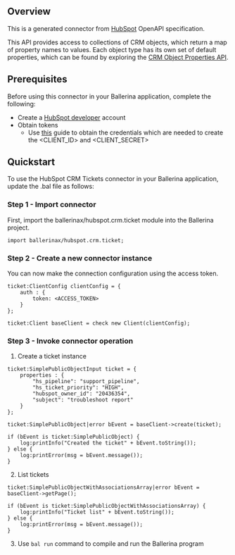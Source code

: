 ## Overview
This is a generated connector from [HubSpot](https://www.hubspot.com/) OpenAPI specification. 

This API provides access to collections of CRM objects, which return a map of property names to values. Each object type has its own set of default properties, which can be found by exploring the [CRM Object Properties API](https://developers.hubspot.com/docs/methods/crm-properties/crm-properties-overview).
 
## Prerequisites
Before using this connector in your Ballerina application, complete the following:
* Create a [HubSpot developer](https://developers.hubspot.com/) account
* Obtain tokens
    - Use [this](https://developers.hubspot.com/docs/api/working-with-oauth4) guide to obtain the credentials which are needed to create the <CLIENT_ID> and <CLIENT_SECRET>

## Quickstart
To use the HubSpot CRM Tickets connector in your Ballerina application, update the .bal file as follows:
### Step 1 - Import connector
First, import the ballerinax/hubspot.crm.ticket module into the Ballerina project.
```ballerina
import ballerinax/hubspot.crm.ticket;
```

### Step 2 - Create a new connector instance
You can now make the connection configuration using the access token.
```ballerina
ticket:ClientConfig clientConfig = {
    auth : {
        token: <ACCESS_TOKEN>
    }
};

ticket:Client baseClient = check new Client(clientConfig);

```

### Step 3 - Invoke connector operation

1. Create a ticket instance

```ballerina
ticket:SimplePublicObjectInput ticket = {
    properties : {
        "hs_pipeline": "support_pipeline",
        "hs_ticket_priority": "HIGH",
        "hubspot_owner_id": "20436354",
        "subject": "troubleshoot report"
    }      
};

ticket:SimplePublicObject|error bEvent = baseClient->create(ticket);

if (bEvent is ticket:SimplePublicObject) {
    log:printInfo("Created the ticket" + bEvent.toString());
} else {
    log:printError(msg = bEvent.message());
}
```

2. List tickets

```ballerina
ticket:SimplePublicObjectWithAssociationsArray|error bEvent = baseClient->getPage();

if (bEvent is ticket:SimplePublicObjectWithAssociationsArray) {
    log:printInfo("Ticket list" + bEvent.toString());
} else {
    log:printError(msg = bEvent.message());
}
```

3. Use `bal run` command to compile and run the Ballerina program
